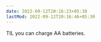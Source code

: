 ```yaml
---
date: 2022-09-12T20:16:23+05:30
lastMod: 2022-09-12T20:16:46+05:30
---
```


TIL you can charge AA batteries.
